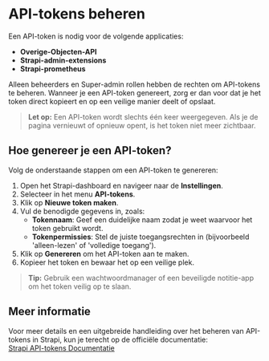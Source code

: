 # API-tokens beheren

Een API-token is nodig voor de volgende applicaties:

- **Overige-Objecten-API**
- **Strapi-admin-extensions**
- **Strapi-prometheus**

Alleen beheerders en Super-admin rollen hebben de rechten om API-tokens te beheren. Wanneer je een API-token genereert, zorg er dan voor dat je het token direct kopieert en op een veilige manier deelt of opslaat.

> **Let op:** Een API-token wordt slechts één keer weergegeven. Als je de pagina vernieuwt of opnieuw opent, is het token niet meer zichtbaar.

## Hoe genereer je een API-token?

Volg de onderstaande stappen om een API-token te genereren:

1. Open het Strapi-dashboard en navigeer naar de **Instellingen**.
2. Selecteer in het menu **API-tokens**.
3. Klik op **Nieuwe token maken**.
4. Vul de benodigde gegevens in, zoals:
   - **Tokennaam**: Geef een duidelijke naam zodat je weet waarvoor het token gebruikt wordt.
   - **Tokenpermissies**: Stel de juiste toegangsrechten in (bijvoorbeeld 'alleen-lezen' of 'volledige toegang').
5. Klik op **Genereren** om het API-token aan te maken.
6. Kopieer het token en bewaar het op een veilige plek.

> **Tip:** Gebruik een wachtwoordmanager of een beveiligde notitie-app om het token veilig op te slaan.

## Meer informatie

Voor meer details en een uitgebreide handleiding over het beheren van API-tokens in Strapi, kun je terecht op de officiële documentatie:  
[Strapi API-tokens Documentatie](https://docs-v4.strapi.io/user-docs/settings/API-tokens)
